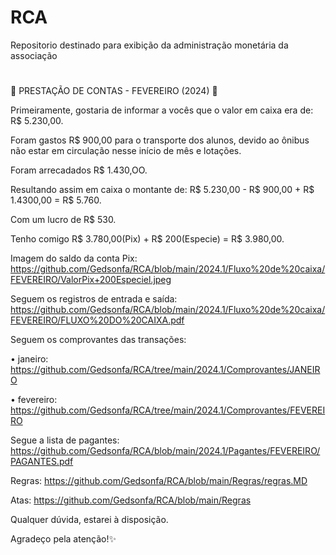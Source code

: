 # RCA
Repositorio destinado para exibição da administração monetária da associação

# 
🚨 PRESTAÇÃO DE CONTAS - FEVEREIRO (2024) 🚨 

Primeiramente, gostaria de informar a vocês que o valor em caixa era de: R$ 5.230,00.

Foram gastos R$ 900,00 para o transporte dos alunos, devido ao ônibus não estar em circulação nesse início de mês e lotações.

Foram arrecadados R$ 1.430,OO.

Resultando assim em caixa o montante de: R$ 5.230,00 - R$ 900,00 + R$ 1.4300,00 = R$ 5.760.

Com um lucro de R$ 530.

Tenho comigo R$ 3.780,00(Pix) + R$ 200(Especie) = R$ 3.980,00.

Imagem do saldo da conta Pix:
https://github.com/Gedsonfa/RCA/blob/main/2024.1/Fluxo%20de%20caixa/FEVEREIRO/ValorPix+200Especiel.jpeg

Seguem os registros de entrada e saída:
https://github.com/Gedsonfa/RCA/blob/main/2024.1/Fluxo%20de%20caixa/FEVEREIRO/FLUXO%20DO%20CAIXA.pdf

Seguem os comprovantes das transações:

• janeiro:
https://github.com/Gedsonfa/RCA/tree/main/2024.1/Comprovantes/JANEIRO

• fevereiro:
https://github.com/Gedsonfa/RCA/tree/main/2024.1/Comprovantes/FEVEREIRO

Segue a lista de pagantes:
https://github.com/Gedsonfa/RCA/blob/main/2024.1/Pagantes/FEVEREIRO/PAGANTES.pdf

Regras:
https://github.com/Gedsonfa/RCA/blob/main/Regras/regras.MD

Atas:
https://github.com/Gedsonfa/RCA/blob/main/Regras

Qualquer dúvida, estarei à disposição. 

Agradeço pela atenção!✨

